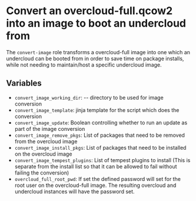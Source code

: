 # Convert an overcloud-full.qcow2 into an image to boot an undercloud from

The `convert-image` role transforms a overcloud-full image into one which an
undercloud can be booted from in order to save time on package installs, while
not needing to maintain/host a specific undercloud image.

## Variables

* `convert_image_working_dir`: -- directory to be used for image conversion
* `convert_image_template`: jinja template for the script which does the
  conversion
* `convert_image_update`: Boolean controlling whether to run an update as part
  of the image conversion
* `convert_image_remove_pkgs`: List of packages that need to be removed from
  the overcloud image
* `convert_image_install_pkgs`: List of packages that need to be installed on
  the overcloud image
* `convert_image_tempest_plugins`: List of tempest plugins to install (This is
  separate from the install list so that it can be allowed to fail without
  failing the conversion)
* `overcloud_full_root_pwd`: If set the defined password will
  set for the root user on the overcloud-full image.  The
  resulting overcloud and undercloud instances will have
  the password set.


